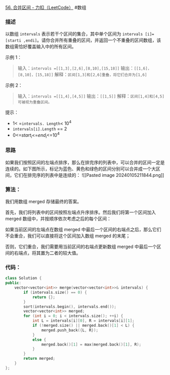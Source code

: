 [56. 合并区间 - 力扣（LeetCode）](https://leetcode.cn/problems/merge-intervals/solutions/203562/he-bing-qu-jian-by-leetcode-solution/)
#数组 
### 描述

以数组 `intervals` 表示若干个区间的集合，其中单个区间为 `intervals [i]=[starti ,endi]`。请你合并所有重叠的区间，并返回一个不重叠的区间数组，该数组需恰好覆盖输入中的所有区间。

示例 1：

> 输入：`intervals =[[1,3],[2,6],[8,10],[15,18]]`
> 输出：`[[1,6]，[8,10]，[15,18]]`
> 解释：`区间[1,3]和[2,6]重叠，将它们合并为[1,6]`

示例 2：

> 输入：`intervals =[[1,4],[4,5]]`
> 输出：`[[1,5]]`
> 解释：`区间[1,4]和[4,5]可被视为重叠区间。`

提示：

- 1< =` intervals. Length `< $10^4$
- `intervals[i].Length` == 2 
- 0<=$start_i$<=$end_i$<=$10^4$

### 思路
如果我们按照区间的左端点排序，那么在排完序的列表中，可以合并的区间一定是连续的。如下图所示，标记为蓝色、黄色和绿色的区间分别可以合并成一个大区间，它们在排完序的列表中是连续的：
![[Pasted image 20240105211844.png]]
### 算法：
我们用数组 merged 存储最终的答案。

首先，我们将列表中的区间按照左端点升序排序。然后我们将第一个区间加入 merged 数组中，并按顺序依次考虑之后的每个区间：

如果当前区间的左端点在数组 merged 中最后一个区间的右端点之后，那么它们不会重合，我们可以直接将这个区间加入数组 merged 的末尾；

否则，它们重合，我们需要用当前区间的右端点更新数组 merged 中最后一个区间的右端点，将其置为二者的较大值。

### 代码：
```cpp
class Solution {
public:
    vector<vector<int>> merge(vector<vector<int>>& intervals) {
        if (intervals.size() == 0) {
            return {};
        }
        sort(intervals.begin(), intervals.end());
        vector<vector<int>> merged;
        for (int i = 0; i < intervals.size(); ++i) {
            int L = intervals[i][0], R = intervals[i][1];
            if (!merged.size() || merged.back()[1] < L) {
                merged.push_back({L, R});
            }
            else {
                merged.back()[1] = max(merged.back()[1], R);
            }
        }
        return merged;
    }
};
```